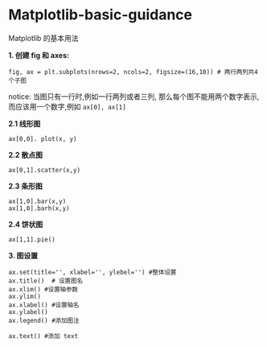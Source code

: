 # Matplotlib-basic-guidance
Matplotlib 的基本用法

**1. 创建 fig 和 axes:**
```
fig, ax = plt.subplots(nrows=2, ncols=2, figsize=(16,10)) # 两行两列共4个子图
```
notice: 当图只有一行时,例如一行两列或者三列, 那么每个图不能用两个数字表示,而应该用一个数字,例如 ```ax[0], ax[1]```

**2.1 线形图**
```
ax[0,0]. plot(x, y)
```
**2.2 散点图**
```
ax[0,1].scatter(x,y)
```
**2.3 条形图**
```
ax[1,0].bar(x,y)
ax[1,0].barh(x,y) 
```
**2.4 饼状图**
```
ax[1,1].pie()
```

**3. 图设置**
```
ax.set(title='', xlabel='', ylebel='') #整体设置
ax.title()  # 设置图名
ax.xlim() #设置轴参数
ax.ylim()
ax.xlabel() #设置轴名
ax.ylabel()
ax.legend() #添加图注

ax.text() #添加 text
